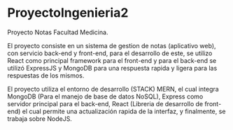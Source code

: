 # ProyectoIngenieria2
Proyecto Notas Facultad Medicina.

El proyecto consiste en un sistema de gestion de notas (aplicativo web), con servicio back-end y front-end, para el desarrollo de este, se utilizo React como principal framework para el front-end y para el back-end se utilizó ExpressJS y MongoDB para una respuesta rapida y ligera para las respuestas de los mismos.

El proyecto utiliza el entorno de desarrollo (STACK) MERN, el cual integra MongoDB (Para el manejo de base de datos NoSQL), Express como servidor principal para el back-end, React (Libreria de desarrollo de front-end) el cual permite una actualización rapida de la interfaz, y finalmente, se trabaja sobre NodeJS.
